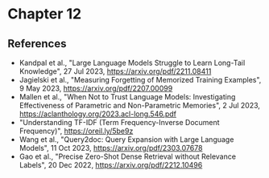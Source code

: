 # Chapter 12

## References 
* Kandpal et al., "Large Language Models Struggle to Learn Long-Tail Knowledge", 27 Jul 2023, https://arxiv.org/pdf/2211.08411
* Jagielski et al., "Measuring Forgetting of Memorized Training Examples", 9 May 2023, https://arxiv.org/pdf/2207.00099
* Mallen et al., "When Not to Trust Language Models: Investigating Effectiveness of Parametric and Non-Parametric Memories", 2 Jul 2023, https://aclanthology.org/2023.acl-long.546.pdf
* "Understanding TF-IDF (Term Frequency-Inverse Document Frequency)", https://oreil.ly/5be9z
* Wang et al., "Query2doc: Query Expansion with Large Language Models", 11 Oct 2023, https://arxiv.org/pdf/2303.07678
* Gao et al., "Precise Zero-Shot Dense Retrieval without Relevance Labels", 20 Dec 2022, https://arxiv.org/pdf/2212.10496
